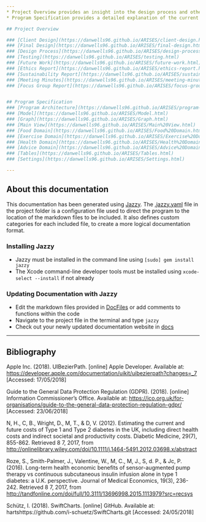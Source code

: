 ```yaml
---
* Project Overview provides an insight into the design process and other real-world considerations that must be taken into account within this project.
* Program Specification provides a detailed explanation of the current state of the app, from high-level feature descriptions to the return parameters of each class' function declarations.

## Project Overview

### [Client Design](https://danwells96.github.io/ARISES/client-design.html)
### [Final Design](https://danwells96.github.io/ARISES/final-design.html)
### [Design Process](https://danwells96.github.io/ARISES/design-process.html)
### [Testing](https://danwells96.github.io/ARISES/testing.html)
### [Future Work](https://danwells96.github.io/ARISES/future-work.html)
### [Ethics Report](https://danwells96.github.io/ARISES/ethics-report.html)
### [Sustainability Report](https://danwells96.github.io/ARISES/sustainability-report.html)
### [Meeting Minutes](https://danwells96.github.io/ARISES/meeting-minutes.html)
### [Focus Group Report](https://danwells96.github.io/ARISES/focus-group-report.html)


## Program Specification
### [Program Architecture](https://danwells96.github.io/ARISES/program-architecture.html)
### [Model](https://danwells96.github.io/ARISES/Model.html)
### [Graph](https://danwells96.github.io/ARISES/Graph.html)
### [Main View](https://danwells96.github.io/ARISES/Main%20View.html)
### [Food Domain](https://danwells96.github.io/ARISES/Food%20Domain.html)
### [Exercise Domain](https://danwells96.github.io/ARISES/Exercise%20Domain.html)
### [Health Domain](https://danwells96.github.io/ARISES/Health%20Domain.html)
### [Advice Domain](https://danwells96.github.io/ARISES/Advice%20Domain.html)
### [Tables](https://danwells96.github.io/ARISES/Tables.html)
### [Settings](https://danwells96.github.io/ARISES/Settings.html)

---
```


## About this documentation

This documentation has been generated using [Jazzy](https://github.com/realm/jazzy). The [.jazzy.yaml](https://github.com/danwells96/ARISES/blob/master/.jazzy.yaml) file in the project folder is a configuration file used to direct the program to the location of the markdown files to be included. It also defines custom categories for each included file, to create a more logical documentation format. 

### Installing Jazzy
* Jazzy must be installed in the command line using ``` [sudo] gem install jazzy ```
* The Xcode command-line developer tools must be installed using  ``` xcode-select --install ``` if not already

### Updating Documentation with Jazzy
* Edit the markdown files provided in [DocFiles](https://github.com/danwells96/ARISES/tree/master/DocFiles) or add comments to functions within the code
* Navigate to the project file in the terminal and type ```jazzy```
* Check out your newly updated documentation website in [docs](https://github.com/danwells96/ARISES/tree/master/docs)


---
## Bibliography

Apple Inc. (2018). UIBezierPath. [online] Apple Developer. Available at: https://developer.apple.com/documentation/uikit/uibezierpath?changes=_7 [Accessed: 17/05/2018]

Guide to the General Data Protection Regulation (GDPR). (2018). [online] Information Commissioner’s Office. Available at: https://ico.org.uk/for-organisations/guide-to-the-general-data-protection-regulation-gdpr/ [Accessed: 23/06/2018]

N, H., C, B., Wright, D., M, T., & D, V. (2012). Estimating the current and future costs of Type 1 and Type 2 diabetes in the UK, including direct health costs and indirect societal and productivity costs. Diabetic Medicine, 29(7), 855-862. Retrieved 8 7, 2017, from http://onlinelibrary.wiley.com/doi/10.1111/j.1464-5491.2012.03698.x/abstract

Roze, S., Smith-Palmer, J., Valentine, W., M, C., M, J., S, d. P., & Jc, P. (2016). Long-term health economic benefits of sensor-augmented pump therapy vs continuous subcutaneous insulin infusion alone in type 1 diabetes: a U.K. perspective. Journal of Medical Economics, 19(3), 236-242. Retrieved 8 7, 2017, from http://tandfonline.com/doi/full/10.3111/13696998.2015.1113979?src=recsys

Schütz, I. (2018). SwiftCharts. [online] GitHub. Available at: hartshttps://github.com/i-schuetz/SwiftCharts.git [Accessed: 24/05/2018]

